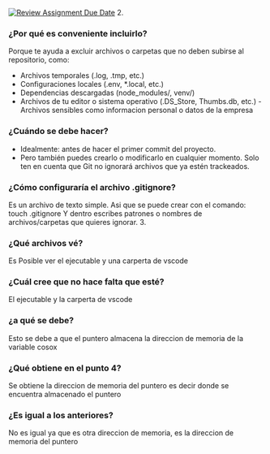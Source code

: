 [![Review Assignment Due Date](https://classroom.github.com/assets/deadline-readme-button-22041afd0340ce965d47ae6ef1cefeee28c7c493a6346c4f15d667ab976d596c.svg)](https://classroom.github.com/a/kl-E8VQf)
2. 
### ¿Por qué es conveniente incluirlo?
Porque te ayuda a excluir archivos o carpetas que no deben subirse al repositorio, como:
- Archivos temporales (.log, .tmp, etc.)
- Configuraciones locales (.env, *.local, etc.)
- Dependencias descargadas (node_modules/, venv/)
- Archivos de tu editor o sistema operativo (.DS_Store, Thumbs.db, etc.)
-Archivos sensibles como informacion personal o datos de la empresa 
### ¿Cuándo se debe hacer? 
- Idealmente: antes de hacer el primer commit del proyecto.
- Pero también puedes crearlo o modificarlo en cualquier momento. Solo ten en cuenta que Git no ignorará archivos que ya estén trackeados.
### ¿Cómo configuraría el archivo .gitignore?
Es un archivo de texto simple. Asi que se puede crear con el comando: touch .gitignore
Y dentro escribes patrones o nombres de archivos/carpetas que quieres ignorar.
3. 
### ¿Qué archivos vé?
Es Posible ver el ejecutable y una carperta de vscode 
### ¿Cuál cree que no hace falta que esté?
El ejecutable y la carperta de vscode
### ¿a qué se debe? 
Esto se debe a que el puntero almacena la direccion de memoria de la variable cosox
### ¿Qué obtiene en el punto 4?
Se obtiene la direccion de memoria del puntero es decir donde se encuentra almacenado el puntero 
###  ¿Es igual a los anteriores?
No es igual ya que es otra direccion de memoria, es la direccion de memoria del puntero 

